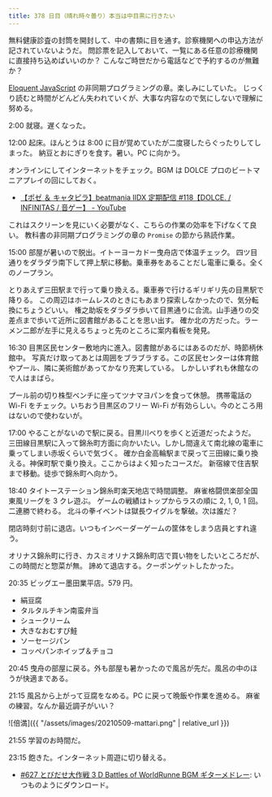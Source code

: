 ```yaml
---
title: 378 日目（晴れ時々曇り）本当は中目黒に行きたい
---
```


無料健康診査の封筒を開封して、中の書類に目を通す。診察機関への申込方法が記されていないようだ。
問診票を記入しておいて、一覧にある任意の診療機関に直接持ち込めばいいのか？
こんなご時世だから電話などで予約するのが無難か？

[Eloquent JavaScript][Haverbeke18] の非同期プログラミングの章。楽しみにしていた。
じっくり読むと時間がどんどん失われていくが、大事な内容なので気にしないで理解に努める。

2:00 就寝。遅くなった。

12:00 起床。ほんとうは 8:00 に目が覚めていたが二度寝したらぐったりしてしまった。
納豆とおにぎりを食す。暑い。PC に向かう。

オンラインにしてインターネットをチェック。BGM は DOLCE プロのビートマニアプレイの回にしておく。

* [【ポゼ ＆ キャタピラ】beatmania IIDX 定期配信 &#x23;118【DOLCE. / INFINITAS / 音ゲー】 - YouTube](https://www.youtube.com/watch?v=LWKEI3Z9k_U)

これはスクリーンを見にいく必要がなく、こちらの作業の効率を下げなくて良い。
教科書の非同期プログラミングの章の `Promise` の節から熟読作業。

15:00 部屋が暑いので脱出。イトーヨーカドー曳舟店で体温チェック。
四ツ目通りをダラダラ南下して押上駅に移動。乗車券をあることだし電車に乗る。全くのノープラン。

とりあえず三田駅まで行って乗り換える。乗車券で行けるギリギリ先の目黒駅で降りる。
この周辺はホームレスのときにもあまり探索しなかったので、気分転換にちょうどいい。
権之助坂をダラダラ歩いて目黒通りに合流。山手通りの交差点まで歩いて近所に図書館があることを思い出す。
確か北の方だった。ラーメン二郎が左手に見えるちょっと先のところに案内看板を発見。

16:30 目黒区民センター敷地内に進入。図書館があるにはあるのだが、時節柄休館中。
写真だけ取ってあとは周囲をブラブラする。この区民センターは体育館やプール、隣に美術館があってかなり充実している。
しかしいずれも休館なので人はまばら。

プール前の切り株型ベンチに座ってツナマヨパンを食って休憩。
携帯電話の Wi-Fi をチェック。いちおう目黒区のフリー Wi-Fi が有効らしい。今のところ用はないので使わないが。

17:00 やることがないので駅に戻る。目黒川べりを歩くと近道だったようだ。
三田線目黒駅に入って錦糸町方面に向かいたい。しかし間違えて南北線の電車に乗ってしまい赤坂くらいで気づく。
確か白金高輪駅まで戻って三田線に乗り換える。神保町駅で乗り換え。ここからはよく知ったコースだ。
新宿線で住吉駅まで移動。徒歩で錦糸町へ向かう。

18:40 タイトーステーション錦糸町楽天地店で時間調整。
麻雀格闘倶楽部全国東風リーグを 3 クレ遊ぶ。
ゲームの戦績はトップからラスの順に 2, 1, 0, 1 回。二連勝で終わる。
北斗の拳イベントは獄長ウイグルを撃破。次は誰だ？

閉店時刻寸前に退店。いつもインベーダーゲームの筐体をしまう店員とすれ違う。

オリナス錦糸町に行き、カスミオリナス錦糸町店で買い物をしたいところだが、この時間だと惣菜が無。
諦めて退店する。クーポンゲットしたかった。

20:35 ビッグエー墨田業平店。579 円。

* 絹豆腐
* タルタルチキン南蛮弁当
* シュークリーム
* 大きなおむすび鮭
* ソーセージパン
* コッペパンホイップ＆チョコ

20:45 曳舟の部屋に戻る。外も部屋も暑かったので風呂が先だ。風呂の中のほうが快適まである。

21:15 風呂から上がって豆腐をなめる。PC に戻って晩飯や作業を進める。
麻雀の練習。なんか最近調子がいい？

![倍満]({{ "/assets/images/20210509-mattari.png" | relative_url }})

21:55 学習のお時間だ。

23:15 飽きた。インターネット周遊に切り替える。

* [&#x23;627 とびだせ大作戦 3 D Battles of WorldRunne BGM ギターメドレー](https://www.youtube.com/watch?v=h9Th1RJDw9U): いつものようにダウンロード。

[Haverbeke18]: https://eloquentjavascript.net/
